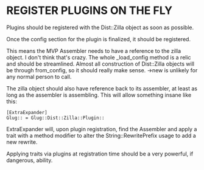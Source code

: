
# REGISTER PLUGINS ON THE FLY

Plugins should be registered with the Dist::Zilla object as soon as possible.

Once the config section for the plugin is finalized, it should be registered.

This means the MVP Assembler needs to have a reference to the zilla object.  I
don't think that's crazy.  The whole _load_config method is a relic and should
be streamlined.  Almost all construction of Dist::Zilla objects will be through
from_config, so it should really make sense.  ->new is unlikely for any normal
person to call.

The zilla object should also have reference back to its assembler, at least as
long as the assembler is assembling.  This will allow something insane like
this:

    [ExtraExpander]
    Glug:: = Glug::Dist::Zilla::Plugin::

ExtraExpander will, upon plugin registration, find the Assembler and apply a
trait with a method modifier to alter the String::RewritePrefix usage to add a
new rewrite.

Applying traits via plugins at registration time should be a very powerful, if
dangerous, ability.
